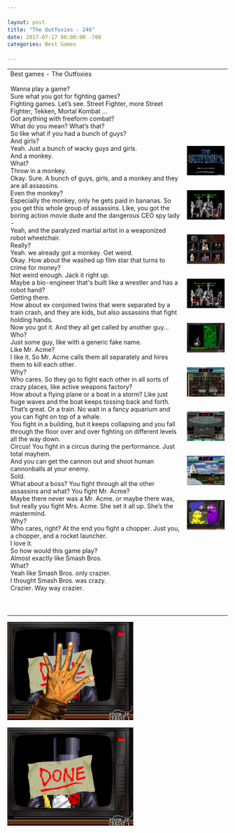 ```yaml
---

layout: post  
title: "The Outfoxies - 246"  
date: 2017-07-17 00:00:00 -700  
categories: Best Games

---
```


<table><tbody><tr><td>Best games - The Outfoxies<br><br>Wanna play a game?<br>Sure what you got for fighting games?<br>Fighting games. Let’s see. Street Fighter, more Street Fighter, Tekken, Mortal Kombat …<br>Got anything with freeform combat?<br>What do you mean? What’s that?<br>So like what if you had a bunch of guys?<br>And girls?<br>Yeah. Just a bunch of wacky guys and girls.<br>And a monkey.<br>What?<br>Throw in a monkey.<br>Okay. Sure. A bunch of guys, girls, and a monkey and they are all assassins.<br>Even the monkey?<br>Especially the monkey, only he gets paid in bananas. So you get this whole group of assassins. Like, you got the boring action movie dude and the dangerous CEO spy lady -<br>Yeah, and the paralyzed martial artist in a weaponized robot wheelchair.<br>Really?<br>Yeah. we already got a monkey. Get weird.<br>Okay. How about the washed up film star that turns to crime for money?<br>Not weird enough. Jack it right up.<br>Maybe a bio-engineer that's built like a wrestler and has a robot hand?<br>Getting there.<br>How about ex conjoined twins that were separated by a train crash, and they are kids, but also assassins that fight holding hands.&nbsp;<br>Now you got it. And they all get called by another guy…<br>Who?<br>Just some guy, like with a generic fake name.<br>Like Mr. Acme?<br>I like it. So Mr. Acme calls them all separately and hires them to kill each other.<br>Why?<br>Who cares. So they go to fight each other in all sorts of crazy places, like active weapons factory?<br>How about a flying plane or a boat in a storm? Like just huge waves and the boat keeps tossing back and forth.<br>That’s great. Or a train. No wait in a fancy aquarium and you can fight on top of a whale.&nbsp;<br>You fight in a building, but it keeps collapsing and you fall through the floor over and over fighting on different levels all the way down.<br>Circus! You fight in a circus during the performance. Just total mayhem.<br>And you can get the cannon out and shoot human cannonballs at your enemy.<br>Sold.<br>What about a boss? You fight through all the other assassins and what? You fight Mr. Acme?<br>Maybe there never was a Mr. Acme. or maybe there was, but really you fight Mrs. Acme. She set it all up. She’s the mastermind.<br>Why?<br>Who cares, right? At the end you fight a chopper. Just you, a chopper, and a rocket launcher.<br>I love it.<br>So how would this game play?<br>Almost exactly like Smash Bros.<br>What?&nbsp;<br>Yeah like Smash Bros. only crazier.<br>I thought Smash Bros. was crazy.<br>Crazier. Way way crazier.&nbsp;<br><br><br>​</td><td><p><img class="image_resized" style="width:auto;" src="/uploads/0000_orig.png" alt="Picture">&nbsp;</p><p><img class="image_resized" style="width:auto;" src="/uploads/0007_orig.png" alt="Picture">&nbsp;</p><p><img class="image_resized" style="width:auto;" src="/uploads/0008_orig.png" alt="Picture">&nbsp;</p><p><img class="image_resized" style="width:auto;" src="/uploads/0003_orig.png" alt="Picture">&nbsp;</p><p><img class="image_resized" style="width:auto;" src="/uploads/0009_orig.png" alt="Picture">&nbsp;</p><p><img class="image_resized" style="width:auto;" src="/uploads/0023_orig.png" alt="Picture">&nbsp;</p><p><img class="image_resized" style="width:auto;" src="/uploads/0022_orig.png" alt="Picture">&nbsp;</p><p><img class="image_resized" style="width:auto;" src="/uploads/0010_orig.png" alt="Picture">&nbsp;</p><p><img class="image_resized" style="width:auto;" src="/uploads/0016_orig.png" alt="Picture">&nbsp;</p></td></tr></tbody></table>

![Picture](/uploads/0011_orig.png) 

![Picture](/uploads/0012_orig.png)